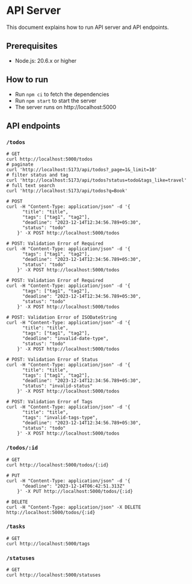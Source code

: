 # API Server

This document explains how to run API server and API endpoints.

## Prerequisites

- Node.js: 20.6.x or higher

## How to run
- Run `npm ci` to fetch the dependencies
- Run `npm start` to start the server
- The server runs on http://localhost:5000 

## API endpoints

### `/todos`

```shell
# GET
curl http://localhost:5000/todos
# paginate
curl 'http://localhost:5173/api/todos?_page=1&_limit=10'
# filter status and tag
curl 'http://localhost:5173/api/todos?status=todo&tags_like=travel'
# full text search
curl 'http://localhost:5173/api/todos?q=Book'

# POST
curl -H "Content-Type: application/json" -d '{
      "title": "title",
      "tags": ["tag1", "tag2"],
      "deadline": "2023-12-14T12:34:56.789+05:30",
      "status": "todo"
    }' -X POST http://localhost:5000/todos

# POST: Validation Error of Required
curl -H "Content-Type: application/json" -d '{
      "tags": ["tag1", "tag2"],
      "deadline": "2023-12-14T12:34:56.789+05:30",
      "status": "todo"
    }' -X POST http://localhost:5000/todos

# POST: Validation Error of Required
curl -H "Content-Type: application/json" -d '{
      "tags": ["tag1", "tag2"],
      "deadline": "2023-12-14T12:34:56.789+05:30",
      "status": "todo"
    }' -X POST http://localhost:5000/todos

# POST: Validation Error of ISODateString
curl -H "Content-Type: application/json" -d '{
      "title": "title",
      "tags": ["tag1", "tag2"],
      "deadline": "invalid-date-type",
      "status": "todo"
    }' -X POST http://localhost:5000/todos

# POST: Validation Error of Status
curl -H "Content-Type: application/json" -d '{
      "title": "title",
      "tags": ["tag1", "tag2"],
      "deadline": "2023-12-14T12:34:56.789+05:30",
      "status": "invalid-status"
    }' -X POST http://localhost:5000/todos

# POST: Validation Error of Tags
curl -H "Content-Type: application/json" -d '{
      "title": "title",
      "tags": "invalid-tags-type",
      "deadline": "2023-12-14T12:34:56.789+05:30",
      "status": "todo"
    }' -X POST http://localhost:5000/todos
```

### `/todos/:id`

```shell
# GET
curl http://localhost:5000/todos/{:id}

# PUT
curl -H "Content-Type: application/json" -d '{
      "deadline": "2023-12-14T06:42:51.313Z"
    }' -X PUT http://localhost:5000/todos/{:id}

# DELETE
curl -H "Content-Type: application/json" -X DELETE http://localhost:5000/todos/{:id}
```

### `/tasks`

```shell
# GET
curl http://localhost:5000/tags
```

### `/statuses`

```shell
# GET
curl http://localhost:5000/statuses
```
